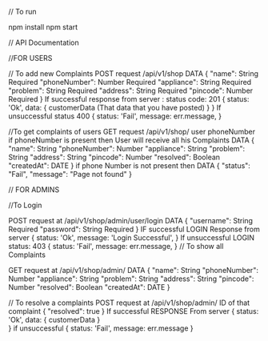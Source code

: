// To run

npm install
npm start





// API Documentation

//FOR USERS

// To add new Complaints
POST request /api/v1/shop
DATA
{
    "name": String Required
    "phoneNumber": Number Required
    "appliance": String Required
    "problem": String Required
    "address": String Required
    "pincode": Number Required
}
If successful
response from server :
status code: 201
{
    status: 'Ok',
    data: {
    customerData (That data that you have posted)
    }
}
If unsuccessful
status 400
{
    status: 'Fail',
    message: err.message,
}

//To get complaints of users
GET request /api/v1/shop/<PHONENUMBER>
user phoneNumber
if phoneNumber is present then User will receive all his Complaints
DATA
{
    "name": String
    "phoneNumber": Number
    "appliance": String
    "problem": String
    "address": String
    "pincode": Number
    "resolved": Boolean
    "createdAt": DATE
}
if phone Number is not present then
DATA
{
    "status": "Fail",
    "message": "Page not found" 
}

// FOR ADMINS

//To Login

POST request at /api/v1/shop/admin/user/login
DATA
{
    "username": String Required
    "password": String Required
}
IF successful LOGIN
Response from server
{
    status: 'Ok',
    message: 'Login Successful',
}
If unsuccessful LOGIN
status: 403
{
    status: 'Fail',
    message: err.message,
}
// To show all Complaints

GET request at /api/v1/shop/admin/
DATA
{
    "name": String
    "phoneNumber": Number
    "appliance": String
    "problem": String
    "address": String
    "pincode": Number
    "resolved": Boolean
    "createdAt": DATE
}

// To resolve a complaints
POST request at /api/v1/shop/admin/<ID>
ID of that complaint
{
"resolved": true
}
If successful
RESPONSE From server
{
    status: 'Ok',
    data: {
    customerData
    }   
}
if unsuccessful
{
    status: 'Fail',
    message: err.message
}


